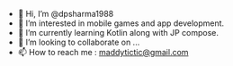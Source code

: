 - 👋 Hi, I’m @dpsharma1988
- 👀 I’m interested in mobile games and app development.
- 🌱 I’m currently learning Kotlin along with JP compose.
- 💞️ I’m looking to collaborate on ...
- 📫 How to reach me : maddytictic@gmail.com

<!---
dpsharma1988/dpsharma1988 is a ✨ special ✨ repository because its `README.md` (this file) appears on your GitHub profile.
You can click the Preview link to take a look at your changes.
--->
